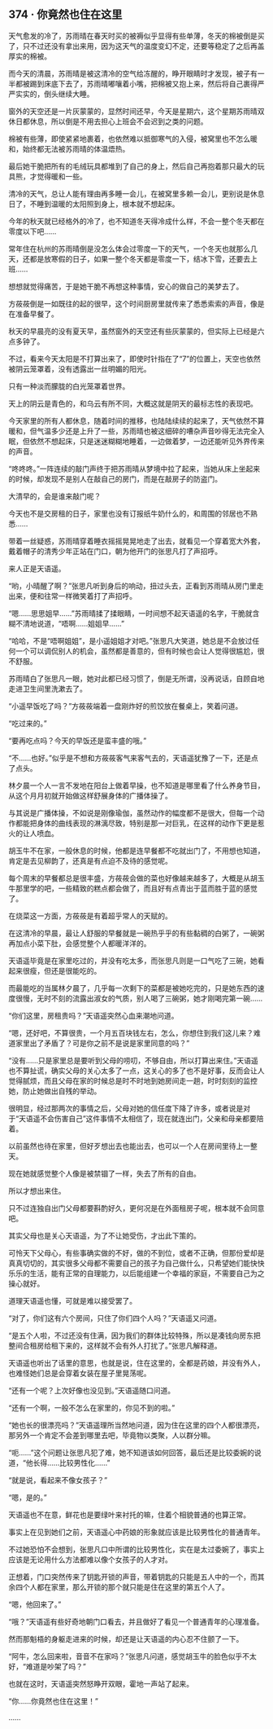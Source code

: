 ## 374 · 你竟然也住在这里

天气愈发的冷了，苏雨晴在春天时买的被褥似乎显得有些单薄，冬天的棉被倒是买了，只不过还没有拿出来用，因为这天气的温度变幻不定，还要等稳定了之后再盖厚实的棉被。

而今天的清晨，苏雨晴是被这清冷的空气给冻醒的，睁开眼睛时才发现，被子有一半都被踢到床底下去了，苏雨晴嘟嚷着小嘴，把棉被又抱上来，然后将自己裹得严严实实的，倒头继续大睡。

窗外的天空还是一片灰蒙蒙的，显然时间还早，今天是星期六，这个星期苏雨晴双休日都休息，所以倒是不用去担心上班会不会迟到之类的问题。

棉被有些薄，即使紧紧地裹着，也依然难以抵御寒气的入侵，被窝里也不怎么暖和，始终都无法被苏雨晴的体温焐热。

最后她干脆把所有的毛绒玩具都堆到了自己的身上，然后自己再抱着那只最大的玩具熊，才觉得暖和一些。

清冷的天气，总让人能有理由再多睡一会儿，在被窝里多赖一会儿，更别说是休息日了，不睡到温暖的太阳照到身上，根本就不想起床。

今年的秋天就已经格外的冷了，也不知道冬天得冷成什么样，不会一整个冬天都在零度以下吧……

常年住在杭州的苏雨晴倒是没怎么体会过零度一下的天气，一个冬天也就那么几天，还都是放寒假的日子，如果一整个冬天都是零度一下，结冰下雪，还要去上班……

想想就觉得痛苦，于是她干脆不再想这种事情，安心的做自己的美梦去了。

方莜莜倒是一如既往的起的很早，这个时间厨房里就传来了悉悉索索的声音，像是在准备早餐了。

秋天的早晨亮的没有夏天早，虽然窗外的天空还有些灰蒙蒙的，但实际上已经是六点多钟了。

不过，看来今天太阳是不打算出来了，即使时针指在了“7”的位置上，天空也依然被阴云笼罩着，没有透露出一丝明媚的阳光。

只有一种淡而朦胧的白光笼罩着世界。

天上的阴云是青色的，和乌云有所不同，大概这就是阴天的最标志性的表现吧。

今天家里的所有人都休息，随着时间的推移，也陆陆续续的起来了，天气依然不算暖和，但气温多少还是上升了一些，苏雨晴也被这细碎的嘈杂声音吵得无法完全入眠，但依然不想起床，只是迷迷糊糊地睡着，一边做着梦，一边还能听见外界传来的声音。

“咚咚咚。”一阵连续的敲门声终于把苏雨晴从梦境中拉了起来，当她从床上坐起来的时候，却发现不是别人在敲自己的房门，而是在敲房子的防盗门。

大清早的，会是谁来敲门呢？

今天也不是交房租的日子，家里也没有订报纸牛奶什么的，和周围的邻居也不熟悉……

带着一丝疑惑，苏雨晴穿着睡衣摇摇晃晃地走了出去，就看见一个穿着宽大外套，戴着帽子的清秀少年正站在门口，朝为他开门的张思凡打了声招呼。

来人正是天语遥。

“哟，小晴醒了啊？”张思凡听到身后的响动，扭过头去，正看到苏雨晴从房门里走出来，便和往常一样微笑着打了声招呼。

“嗯……思思姐早……”苏雨晴揉了揉眼睛，一时间想不起天语遥的名字，干脆就含糊不清地说道，“唔啊……姐姐早……”

“哈哈，不是“唔啊姐姐”，是小遥姐姐才对吧。”张思凡大笑道，她总是不会放过任何一个可以调侃别人的机会，虽然都是善意的，但有时候也会让人觉得很尴尬，很不舒服。

苏雨晴白了张思凡一眼，她对此都已经习惯了，倒是无所谓，没再说话，自顾自地走进卫生间里洗漱去了。

“小遥早饭吃了吗？”方莜莜端着一盘刚炸好的煎饺放在餐桌上，笑着问道。

“吃过来的。”

“要再吃点吗？今天的早饭还是蛮丰盛的哦。”

“不……也好。”似乎是不想和方莜莜客气来客气去的，天语遥犹豫了一下，还是点了点头。

林夕晨一个人一言不发地在阳台上做着早操，也不知道是哪里看了什么养身节目，从这个月月初就开始做这样舒展身体的广播体操了。

与其说是广播体操，不如说是刚像瑜伽，虽然动作的幅度都不是很大，但每一个动作都能把身体的曲线表现的淋漓尽致，特别是那一对巨乳，在这样的动作下更是惹火的让人喷血。

胡玉牛不在家，一般休息的时候，他都是连早餐都不吃就出门了，不用想也知道，肯定是去见柳韵了，还真是有点迫不及待的感觉呢。

每个周末的早餐都总是很丰盛，方莜莜会做的菜也好像越来越多了，大概是从胡玉牛那里学的吧，一些精致的糕点都会做了，而且好有点青出于蓝而胜于蓝的感觉了。

在烧菜这一方面，方莜莜是有着超乎常人的天赋的。

在这清冷的早晨，最让人舒服的早餐就是一碗热乎乎的有些黏稠的白粥了，一碗粥再加点小菜下肚，会感觉整个人都暖洋洋的。

天语遥毕竟是在家里吃过的，并没有吃太多，而张思凡则是一口气吃了三碗，她看起来很瘦，但还是很能吃的。

而最能吃的当属林夕晨了，几乎每一次剩下的菜都是被她吃完的，只是她东西的速度很慢，无时不刻的流露出淑女的气质，别人喝了三碗粥，她才刚喝完第一碗……

“你们这里，房租贵吗？”天语遥突然心血来潮地问道。

“嗯，还好吧，不算很贵，一个月五百块钱左右，怎么，你想住到我们这儿来？难道家里出了矛盾了？可是你之前不是说是家里同意的吗？”

“没有……只是家里总是要听到父母的唠叨，不够自由，所以打算出来住。”天语遥也不算扯谎，确实父母的关心太多了一点，这关心的多了也不是好事，反而会让人觉得腻烦，而且父母在家的时候总是时不时地到她房间走一趟，时时刻刻的监控她，防止她做出自残的举动。

很明显，经过那两次的事情之后，父母对她的信任度下降了许多，或者说是对于“天语遥不会伤害自己”这件事情不太相信了，现在就连出门，父亲和母亲都要陪着。

以前虽然也待在家里，但好歹想出去也能出去，也可以一个人在房间里待上一整天。

现在她就感觉整个人像是被禁锢了一样，失去了所有的自由。

所以才想出来住。

只不过连独自出门父母都要斟酌好久，更何况是在外面租房子呢，根本就不会同意吧。

其实父母也是关心天语遥，为了不让她受伤，才出此下策的。

可怜天下父母心，有些事确实做的不好，做的不到位，或者不正确，但那份爱却是真真切切的，其实很多父母都不需要自己的孩子为自己做什么，只希望她们能快快乐乐的生活，能有正常的自理能力，以后能组建一个幸福的家庭，不需要自己为之操心就好。

道理天语遥也懂，可就是难以接受罢了。

“对了，你们这有六个房间，只住了你们四个人吗？”天语遥又问道。

“是五个人啦，不过还没有住满，因为我们的群体比较特殊，所以是凑钱向房东把整间合租房给租下来的，这样就不会有外人打扰了。”张思凡解释道。

天语遥也听出了话里的意思，也就是说，住在这里的，全都是药娘，并没有外人，也难怪她们总是会穿着女装在屋子里晃荡呢。

“还有一个呢？上次好像也没见到。”天语遥随口问道。

“还有一个啊，一般不怎么在家里的，你见不到的啦。”

“她也长的很漂亮吗？”天语遥理所当然地问道，因为住在这里的四个人都很漂亮，那另外一个肯定不会差到哪里去吧，毕竟物以类聚，人以群分嘛。

“呃……”这个问题让张思凡犯了难，她不知道该如何回答，最后还是比较委婉的说道，“他长得……比较男性化……”

“就是说，看起来不像女孩子？”

“嗯，是的。”

天语遥也不在意，鲜花也是要绿叶来衬托的嘛，住着个相貌普通的也算正常。

事实上在见到她们之前，天语遥心中药娘的形象就应该是比较男性化的普通青年。

不过她恐怕不会想到，张思凡口中所谓的比较男性化，实在是太过委婉了，事实上应该是无论用什么方法都难以像个女孩子的人才对。

正想着，门口突然传来了钥匙开锁的声音，带着钥匙的只能是五人中的一个，而其余四个人都在家里，那么开锁的那个就只能是住在这里的第五个人了。

“嗯，他回来了。”

“哦？”天语遥有些好奇地朝门口看去，并且做好了看见一个普通青年的心理准备。

然而那魁梧的身躯走进来的时候，却还是让天语遥的内心忍不住颤了一下。

“阿牛，怎么回来啦，音音不在家吗？”张思凡问道，感觉胡玉牛的脸色似乎不太好，“难道是吵架了吗？”

也就在这时，天语遥突然怒睁开双眼，霍地一声站了起来。

“你……你竟然也住在这里！”

……
